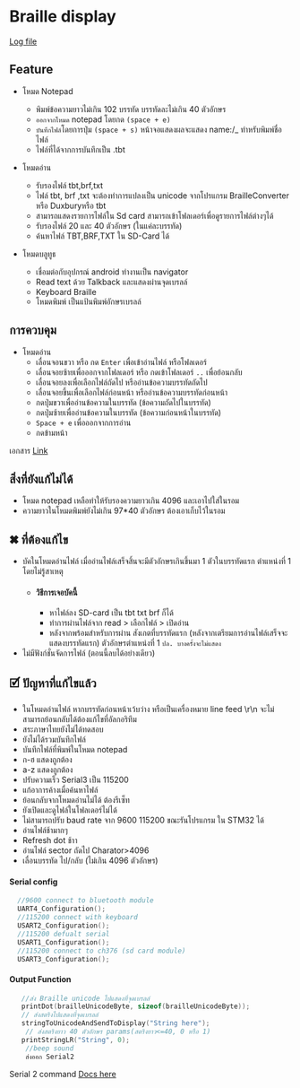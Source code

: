 # Braille display

[Log file](https://github.com/moomdate/MainB/blob/master/log.md)

## Feature 
  - โหมด Notepad 
    - พิมพ์ข้อความยาวไม่เกิน 102 บรรทัด บรรทัดละไม่เกิน 40 ตัวอักษร
    - `ออกจากโหมด` notepad โดยกด `(space + e)`
    - `บันทึกไฟล์`โดยการปุ่ม `(space + s)` หน้าจอแสดงผลจะแสดง name:/_ ทำหรับพิมพ์ชื่อไฟล์
    - ไฟล์ที่ได้จากการบันทึกเป็น .tbt
  - โหมดอ่าน
    -	รับรองไฟล์ tbt,brf,txt
    -	ไฟล์ tbt, brf ,txt จะต้องทำการแปลงเป็น unicode จากโปรแกรม BrailleConverter หรือ Duxburyหรือ tbt
    -	สามารถแสดงรายการไฟล์ใน Sd card สามารถเข้าโฟลเดอร์เพื่อดูรายการไฟล์ต่างๆได้
    -	รับรองไฟล์ 20 และ 40 ตัวอักษร (ในแค่ละบรรทัด)
    - ค้นหาไฟล์ TBT,BRF,TXT ใน SD-Card ได้
    
  - โหมดบลูทูธ
    - เชื่อมต่อกับอุปกรณ์ android ทำงานเป็น navigator 
    - Read text ด้วย Talkback และแสดงผ่านจุดเบรลล์
    - Keyboard Braille  
    - โหมดพิมพ์ เป็นแป้นพิมพ์อักษรเบรลล์ 

## การควบคุม
- โหมดอ่าน
  -	เลื่อนจอนขวา หรือ กด `Enter` เพื่อเข้าอ่านไฟล์ หรือโฟลเดอร์
  -	เลื่อนจอยซ้ายเพื่อออกจากโฟลเดอร์ หรือ กดเข้าโฟลเดอร์ `..` เพื่อย้อนกลับ
  -	เลื่อนจอยลงเพื่อเลือกไฟล์ถัดไป หรืออ่านข้อความบรรทัดถัดไป
  -	เลื่อนจอยขึ้นเพื่อเลือกไฟล์ก่อนหน้า หรืออ่านข้อความบรรทัดก่อนหน้า
  -	กดปุ่มขวาเพื่ออ่านข้อความในบรรทัด (ข้อความถัดไปในบรรทัด) 
  -	กดปุ่มซ้ายเพื่ออ่านข้อความในบรรทัด (ข้อความก่อนหน้าในบรรทัด) 
  -	`Space + e` เพื่อออกจากการอ่าน
  - กดข้ามหน้า 

เอกสาร [Link](https://docs.google.com/document/d/1x1aNkutb_ILFiU4IDVvKiGisiLwF1NK5uYhloljXuU8/edit?usp=sharing)
## สิ่งที่ยังแก้ไม่ได้ 
  - โหมด notepad เหลือทำให้รับรองความยาวเกิน 4096 และเอาไปใส่ในรอม 
  - ความยาวในโหมดพิมพ์ยังไม่เกิน 97*40 ตัวอักษร ต้องเอาเก็บไว้ในรอม

## ✖ ที่ต้องแก้ไข 
  - บัคในโหมดอ่านไฟล์ เมื่ออ่านไฟล์เสร็จสิ้นจะมีตัวอักษรเกินขึ้นมา 1 ตัวในบรรทัดแรก ตำแหน่งที่ 1 โดยไม่รู้สาเหตุ 
    - #### วิธีการเจอบัคนี้
      - หาไฟล์ลง SD-card เป็น tbt txt brf ก็ได้
      - ทำการผ่านไฟล์จาก read > เลือกไฟล์ > เปิดอ่าน
      - หลังจากพร้อมสำหรับการผ่าน สังเกตที่บรรทัดแรก (หลังจากเตรียมการอ่านไฟล์เสร็จจะแสดงบรรทัดแรก) ตัวอักษรตำแหน่งที่ 1 `ปล. บางครั้งจะไม่แสดง`
  - ไม่มีฟังก์ชั่นจัดการไฟล์ (ตอนนี้ลบได้อย่างเดียว)

## 🗹 ปัญหาที่แก้ไขแล้ว  
  - ในโหมดอ่านไฟล์ หากบรรทัดก่อนหน้าเว้บว่าง หรือเป็นเครื่องหมาย line feed \r\n จะไม่สามารถย้อนกลับได้ต้องแก้ไขที่อัลกอริทึม
  - สระภาษาไทยยังไม่ได้ทดสอบ
  - ยังไม่ได้รวมบันทึกไฟล์ 
  - บันทึกไฟล์ที่พิมพ์ในโหมด notepad 
  - ก-ฮ แสดงถูกต้อง
  - a-z แสดงถูกต้อง 
  - ปรับความเร็ว Serial3  เป็น 115200
  - แก้อาการค้างเมื่อค้นหาไฟล์
  - ย้อนกลับจากโหมดอ่านไม่ได้ ต้องรีเซ็ท
  - ยังเปิดและดูไฟล์ในโฟลเดอร์ไม่ได้
  - ไม่สามารถปรับ baud rate จาก 9600 115200 ขณะรันโปรแกรม ใน STM32 ได้
  - อ่านไฟล์ช้ามากๆ
  - Refresh dot ช้าา
  - อ่านไฟล์ sector ถัดไป Charator>4096 
  - เลื่อนบรรทัด ไป/กลับ (ไม่เกิน 4096 ตัวอักษร)


#### Serial config 
```c
  //9600 connect to bluetooth module
  UART4_Configuration(); 
  //115200 connect with keyboard
  USART2_Configuration(); 
  //115200 defualt serial
  USART1_Configuration();
  //115200 connect to ch376 (sd card module)
  USART3_Configuration();
```

#### Output Function
```c
   //ส่ง Braille unicode ไปแสดงที่จุดเบรลล์
   printDot(brailleUnicodeByte, sizeof(brailleUnicodeByte)); 
   // ส่งสตริงไปแสดงที่จุดเบรลล์
   stringToUnicodeAndSendToDisplay("String here"); 
    // ส่งสตริงยาว 40 ตัวอักษร params(สตริงยาว<=40, 0 หรือ 1)
   printStringLR("String", 0);
    //beep sound 
    ส่งออก Serial2 
```
Serial 2 command [Docs here](https://github.com/moomdate/Bkeyboard/blob/master/readme.md)



